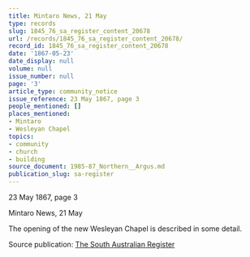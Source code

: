 ```yaml
---
title: Mintaro News, 21 May
type: records
slug: 1845_76_sa_register_content_20678
url: /records/1845_76_sa_register_content_20678/
record_id: 1845_76_sa_register_content_20678
date: '1867-05-23'
date_display: null
volume: null
issue_number: null
page: '3'
article_type: community_notice
issue_reference: 23 May 1867, page 3
people_mentioned: []
places_mentioned:
- Mintaro
- Wesleyan Chapel
topics:
- community
- church
- building
source_document: 1985-87_Northern__Argus.md
publication_slug: sa-register
---
```


23 May 1867, page 3

Mintaro News, 21 May

The opening of the new Wesleyan Chapel is described in some detail.

Source publication: [The South Australian Register](/publications/sa-register/)

